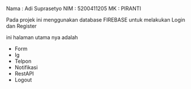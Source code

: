 Nama : Adi Suprasetyo 
NIM  : 5200411205 
MK   : PIRANTI 


Pada projek ini menggunakan database FIREBASE untuk melakukan Login dan Register 

ini halaman utama nya adalah 
- Form
- Ig
- Telpon
- Notifikasi
- RestAPI
- Logout
